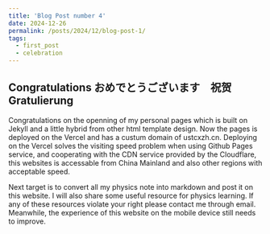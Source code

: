 ```yaml
---
title: 'Blog Post number 4'
date: 2024-12-26
permalink: /posts/2024/12/blog-post-1/
tags:
  - first_post
  - celebration
---
```

Congratulations おめでとうございます　祝贺 Gratulierung
------

Congratulations on the openning of my personal pages which is built on Jekyll and a little hybrid from other html template design. Now the pages is deployed on the Vercel and has a custum domain of ustcxzh.cn. Deploying on the Vercel solves the visiting speed problem when using Github Pages service, and cooperating with the CDN service provided by the Cloudflare, this websites is accessable from China Mainland and also other regions with acceptable speed.

Next target is to convert all my physics note into markdown and post it on this website. I will also share some useful resource for physics learning. If any of these resources violate your right please contact me through email. Meanwhile, the experience of this website on the mobile device still needs to improve.

